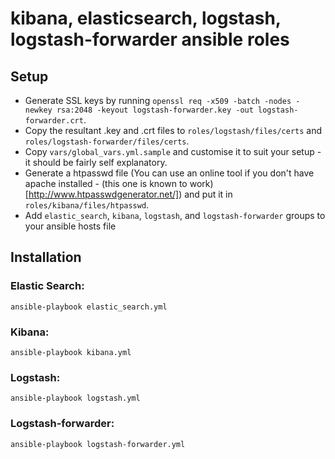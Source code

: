kibana, elasticsearch, logstash, logstash-forwarder ansible roles
=================================================================

Setup
-----

 - Generate SSL keys by running `openssl req -x509 -batch -nodes -newkey rsa:2048 -keyout logstash-forwarder.key -out logstash-forwarder.crt`.
 - Copy the resultant .key and .crt files to `roles/logstash/files/certs` and `roles/logstash-forwarder/files/certs`.
 - Copy `vars/global_vars.yml.sample` and customise it to suit your setup - it should be fairly self explanatory.
 - Generate a htpasswd file (You can use an online tool if you don't have apache installed - (this one is known to work)[http://www.htpasswdgenerator.net/]) and put it in `roles/kibana/files/htpasswd`.
 - Add `elastic_search`, `kibana`, `logstash`, and `logstash-forwarder` groups to your ansible hosts file

Installation
------------

### Elastic Search:

`ansible-playbook elastic_search.yml`

### Kibana:

`ansible-playbook kibana.yml`

### Logstash:

`ansible-playbook logstash.yml`

### Logstash-forwarder:

`ansible-playbook logstash-forwarder.yml`


